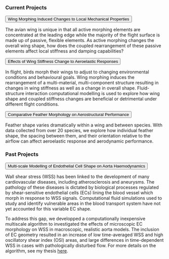 <html>
<head>
<meta name="viewport" content="width=device-width, initial-scale=1">
<style>
  
.collapsible {
  background-color: #7D9994;
  color: white;
  cursor: pointer;
  padding: 18px;
  width: 100%;
  border: none;
  text-align: left;
  outline: none;
  font-size: 15px;
}

.active, .collapsible:hover {
  background-color: #004d4d;
}

.content {
  padding: 0px 18px;
  max-height: 0;
  overflow: hidden;
  transition: max-height 0.2s ease-out;
  background-color: #f1f1f1;
}
</style>
</head>
<body>

<h3>Current Projects</h3>

<button class="collapsible">Wing Morphing Induced Changes to Local Mechanical Properties</button>
<div class="content">
  <p> 
    The avian wing is unique in that all active morphing elements are concentrated at the leading edge while the majority of the flight surface is made up of passive, flexible elements. As active morphing changes the overall wing shape, how does the coupled rearrangement of these passive elements affect local stiffness and damping capabilities?</p>
</div>
<button class="collapsible">Effects of Wing Stiffness Change to Aeroelastic Responses</button>
<div class="content">
  <p>In flight, birds morph their wings to adjust to changing environmental conditions and behavioural goals. Wing morphing induces the rearrangement of a multi-material, multi-component structure resulting in changes in wing stiffness as well as a change in overall shape. Fluid-structure interaction computational modelling is used to explore how wing shape and coupled stiffness changes are beneficial or detrimental under different flight conditions.</p>
</div>
<button class="collapsible">Comparative Feather Morphology on Aerostructural Performance</button>
<div class="content">
  <p>Feather shape varies dramatically within a wing and between species. With data collected from over 20 species, we explore how individual feather shape, the spacing between them, and their orientation relative to the airflow can affect aeroelastic response and aerodynamic performance. </p>
</div>

<h3></h3>

<h3>Past Projects</h3>

<button class="collapsible">Multi-scale Modelling of Endothelial Cell Shape on Aorta Haemodynamics</button>
<div class="content">
  <p>Wall shear stress (WSS) has been linked to the development of many cardiovascular diseases, including atherosclerosis and aneurysms. The pathology of these diseases is dictated by biological processes regulated by shear-sensitive endothelial cells (ECs) lining the blood vessel which morph in response to WSS signals. Computational fluid simulations used to study and identify vulnerable areas in the blood transport system have not yet accounted for this variable EC shape.</p>
    
  <p>To address this gap, we developped a computationally inexpensive multiscale algorithm to investigated the effects of microscopic EC morphology on WSS in macroscopic, realistic aorta models. The inclusion of EC geometry resulted in an increase of low time-averaged WSS and high oscillatory shear index (OSI) areas, and large differences in time-dependent WSS in cases with pathologically disturbed flow. For more details on the algorithm, see my thesis <a href="https://repository.hkust.edu.hk/ir/Record/1783.1-87034">here</a>.</p>
</div>

<script>
var coll = document.getElementsByClassName("collapsible");
var i;

for (i = 0; i < coll.length; i++) {
  coll[i].addEventListener("click", function() {
    this.classList.toggle("active");
    var content = this.nextElementSibling;
    if (content.style.maxHeight){
      content.style.maxHeight = null;
    } else {
      content.style.maxHeight = content.scrollHeight + "px";
    } 
  });
}
</script>

</body>
</html>
